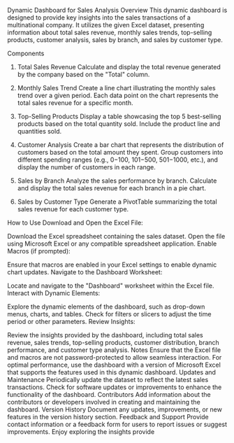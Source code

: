 
Dynamic Dashboard for Sales Analysis
Overview
This dynamic dashboard is designed to provide key insights into the sales transactions of a multinational company. It utilizes the given Excel dataset, presenting information about total sales revenue, monthly sales trends, top-selling products, customer analysis, sales by branch, and sales by customer type.

Components
1. Total Sales Revenue
Calculate and display the total revenue generated by the company based on the "Total" column.

2. Monthly Sales Trend
Create a line chart illustrating the monthly sales trend over a given period. Each data point on the chart represents the total sales revenue for a specific month.

3. Top-Selling Products
Display a table showcasing the top 5 best-selling products based on the total quantity sold. Include the product line and quantities sold.

4. Customer Analysis
Create a bar chart that represents the distribution of customers based on the total amount they spent. Group customers into different spending ranges (e.g., $0-$100, $101-$500, $501-$1000, etc.), and display the number of customers in each range.

5. Sales by Branch
Analyze the sales performance by branch. Calculate and display the total sales revenue for each branch in a pie chart.

6. Sales by Customer Type
Generate a PivotTable summarizing the total sales revenue for each customer type.

How to Use
Download and Open the Excel File:

Download the Excel spreadsheet containing the sales dataset.
Open the file using Microsoft Excel or any compatible spreadsheet application.
Enable Macros (if prompted):

Ensure that macros are enabled in your Excel settings to enable dynamic chart updates.
Navigate to the Dashboard Worksheet:

Locate and navigate to the "Dashboard" worksheet within the Excel file.
Interact with Dynamic Elements:

Explore the dynamic elements of the dashboard, such as drop-down menus, charts, and tables.
Check for filters or slicers to adjust the time period or other parameters.
Review Insights:

Review the insights provided by the dashboard, including total sales revenue, sales trends, top-selling products, customer distribution, branch performance, and customer type analysis.
Notes
Ensure that the Excel file and macros are not password-protected to allow seamless interaction.
For optimal performance, use the dashboard with a version of Microsoft Excel that supports the features used in this dynamic dashboard.
Updates and Maintenance
Periodically update the dataset to reflect the latest sales transactions.
Check for software updates or improvements to enhance the functionality of the dashboard.
Contributors
Add information about the contributors or developers involved in creating and maintaining the dashboard.
Version History
Document any updates, improvements, or new features in the version history section.
Feedback and Support
Provide contact information or a feedback form for users to report issues or suggest improvements.
Enjoy exploring the insights provide
